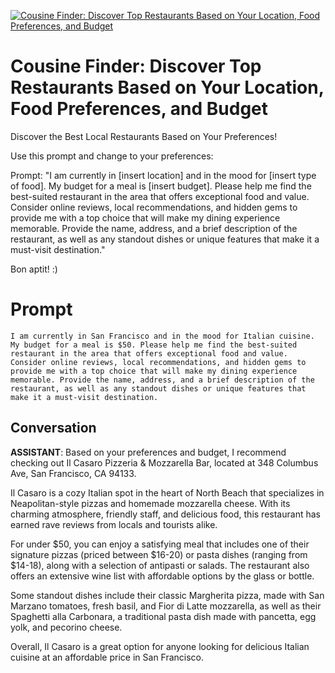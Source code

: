 
[![Cousine Finder: Discover Top Restaurants Based on Your Location, Food Preferences, and Budget](https://flow-prompt-covers.s3.us-west-1.amazonaws.com/icon/cute/cute_1.png)]()
# Cousine Finder: Discover Top Restaurants Based on Your Location, Food Preferences, and Budget 
Discover the Best Local Restaurants Based on Your Preferences!

Use this prompt and change to your preferences:



Prompt: "I am currently in [insert location] and in the mood for [insert type of food]. My budget for a meal is [insert budget]. Please help me find the best-suited restaurant in the area that offers exceptional food and value. Consider online reviews, local recommendations, and hidden gems to provide me with a top choice that will make my dining experience memorable. Provide the name, address, and a brief description of the restaurant, as well as any standout dishes or unique features that make it a must-visit destination."



Bon aptit! :)

# Prompt

```
I am currently in San Francisco and in the mood for Italian cuisine. My budget for a meal is $50. Please help me find the best-suited restaurant in the area that offers exceptional food and value. Consider online reviews, local recommendations, and hidden gems to provide me with a top choice that will make my dining experience memorable. Provide the name, address, and a brief description of the restaurant, as well as any standout dishes or unique features that make it a must-visit destination.
```

## Conversation

**ASSISTANT**: Based on your preferences and budget, I recommend checking out Il Casaro Pizzeria & Mozzarella Bar, located at 348 Columbus Ave, San Francisco, CA 94133.



Il Casaro is a cozy Italian spot in the heart of North Beach that specializes in Neapolitan-style pizzas and homemade mozzarella cheese. With its charming atmosphere, friendly staff, and delicious food, this restaurant has earned rave reviews from locals and tourists alike.



For under $50, you can enjoy a satisfying meal that includes one of their signature pizzas (priced between $16-20) or pasta dishes (ranging from $14-18), along with a selection of antipasti or salads. The restaurant also offers an extensive wine list with affordable options by the glass or bottle.



Some standout dishes include their classic Margherita pizza, made with San Marzano tomatoes, fresh basil, and Fior di Latte mozzarella, as well as their Spaghetti alla Carbonara, a traditional pasta dish made with pancetta, egg yolk, and pecorino cheese. 



Overall, Il Casaro is a great option for anyone looking for delicious Italian cuisine at an affordable price in San Francisco.


